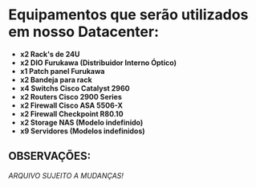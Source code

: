 
# Equipamentos que serão utilizados em nosso Datacenter:
- **x2 Rack's de 24U**
- **x2 DIO Furukawa (Distribuidor Interno Óptico)**
- **x1 Patch panel Furukawa**
- **x2 Bandeja para rack**
- **x4 Switchs Cisco Catalyst 2960**
- **x2 Routers Cisco 2900 Series**
- **x2 Firewall Cisco ASA 5506-X**
- **x2 Firewall Checkpoint R80.10**
- **x2 Storage NAS (Modelo indefinido)**
- **x9 Servidores (Modelos indefinidos)**

## OBSERVAÇÕES:

_ARQUIVO SUJEITO A MUDANÇAS!_